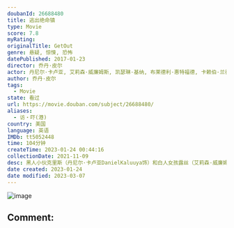```yaml
---
doubanId: 26688480
title: 逃出绝命镇
type: Movie
score: 7.8
myRating: 
originalTitle: GetOut
genre: 悬疑, 惊悚, 恐怖
datePublished: 2017-01-23
director: 乔丹·皮尔
actor: 丹尼尔·卡卢亚, 艾莉森·威廉姆斯, 凯瑟琳·基纳, 布莱德利·惠特福德, 卡赖伯·兰德里·琼斯, 马库斯·亨德森, 贝蒂·加布里埃尔, 勒凯斯·斯坦菲尔德, 斯蒂芬·鲁特, 里尔·莱尔·哈瓦瑞, 艾希礼·勒孔特·坎贝尔, 卡伦·, 朱莉·安·多恩, 杰拉尔丁·辛格, 理查德·赫德, 埃里卡·亚历山大, 杰克·蒂格, 伊恩·卡塞尔伯里, 肖恩·保罗·布劳德, 宰兰德·亚当斯, 杰洛米诺·斯芬克斯, 马修·麦克罗克林, 莱尔·布罗卡托
author: 乔丹·皮尔
tags:
  - Movie
state: 看过
url: https://movie.douban.com/subject/26688480/
aliases:
  - 访‧吓(港)
country: 美国
language: 英语
IMDb: tt5052448
time: 104分钟
createTime: 2023-01-24 00:44:16
collectionDate: 2021-11-09
desc: 黑人小伙克里斯（丹尼尔·卡卢亚DanielKaluuya饰）和白人女孩露丝（艾莉森·威廉姆斯AllisonWilliams饰）相恋，虽然两人之间的感情十分要好，但克里斯一直为自己的肤色心存...
date created: 2023-01-24
date modified: 2023-03-07
---
```


![image](p2508604641.jpg)

Comment:
---
